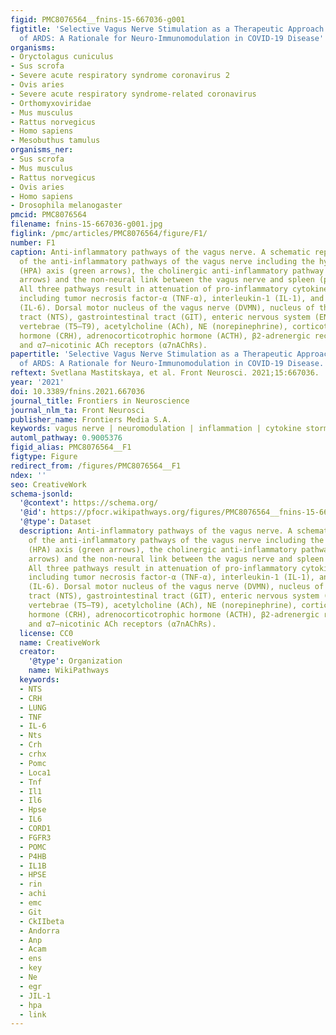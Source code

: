```yaml
---
figid: PMC8076564__fnins-15-667036-g001
figtitle: 'Selective Vagus Nerve Stimulation as a Therapeutic Approach for the Treatment
  of ARDS: A Rationale for Neuro-Immunomodulation in COVID-19 Disease'
organisms:
- Oryctolagus cuniculus
- Sus scrofa
- Severe acute respiratory syndrome coronavirus 2
- Ovis aries
- Severe acute respiratory syndrome-related coronavirus
- Orthomyxoviridae
- Mus musculus
- Rattus norvegicus
- Homo sapiens
- Mesobuthus tamulus
organisms_ner:
- Sus scrofa
- Mus musculus
- Rattus norvegicus
- Ovis aries
- Homo sapiens
- Drosophila melanogaster
pmcid: PMC8076564
filename: fnins-15-667036-g001.jpg
figlink: /pmc/articles/PMC8076564/figure/F1/
number: F1
caption: Anti-inflammatory pathways of the vagus nerve. A schematic representation
  of the anti-inflammatory pathways of the vagus nerve including the hypothalamic-pituitary-adrenal
  (HPA) axis (green arrows), the cholinergic anti-inflammatory pathway (CAIP) (blue
  arrows) and the non-neural link between the vagus nerve and spleen (purple arrows).
  All three pathways result in attenuation of pro-inflammatory cytokine production,
  including tumor necrosis factor-α (TNF-α), interleukin-1 (IL-1), and interleukin-6
  (IL-6). Dorsal motor nucleus of the vagus nerve (DVMN), nucleus of the solitary
  tract (NTS), gastrointestinal tract (GIT), enteric nervous system (ENS), thoracic
  vertebrae (T5–T9), acetylcholine (ACh), NE (norepinephrine), corticotropin-releasing
  hormone (CRH), adrenocorticotrophic hormone (ACTH), β2-adrenergic receptors (β2-ARs),
  and α7–nicotinic ACh receptors (α7nAChRs).
papertitle: 'Selective Vagus Nerve Stimulation as a Therapeutic Approach for the Treatment
  of ARDS: A Rationale for Neuro-Immunomodulation in COVID-19 Disease.'
reftext: Svetlana Mastitskaya, et al. Front Neurosci. 2021;15:667036.
year: '2021'
doi: 10.3389/fnins.2021.667036
journal_title: Frontiers in Neuroscience
journal_nlm_ta: Front Neurosci
publisher_name: Frontiers Media S.A.
keywords: vagus nerve | neuromodulation | inflammation | cytokine storm | ARDS | COVID-19
automl_pathway: 0.9005376
figid_alias: PMC8076564__F1
figtype: Figure
redirect_from: /figures/PMC8076564__F1
ndex: ''
seo: CreativeWork
schema-jsonld:
  '@context': https://schema.org/
  '@id': https://pfocr.wikipathways.org/figures/PMC8076564__fnins-15-667036-g001.html
  '@type': Dataset
  description: Anti-inflammatory pathways of the vagus nerve. A schematic representation
    of the anti-inflammatory pathways of the vagus nerve including the hypothalamic-pituitary-adrenal
    (HPA) axis (green arrows), the cholinergic anti-inflammatory pathway (CAIP) (blue
    arrows) and the non-neural link between the vagus nerve and spleen (purple arrows).
    All three pathways result in attenuation of pro-inflammatory cytokine production,
    including tumor necrosis factor-α (TNF-α), interleukin-1 (IL-1), and interleukin-6
    (IL-6). Dorsal motor nucleus of the vagus nerve (DVMN), nucleus of the solitary
    tract (NTS), gastrointestinal tract (GIT), enteric nervous system (ENS), thoracic
    vertebrae (T5–T9), acetylcholine (ACh), NE (norepinephrine), corticotropin-releasing
    hormone (CRH), adrenocorticotrophic hormone (ACTH), β2-adrenergic receptors (β2-ARs),
    and α7–nicotinic ACh receptors (α7nAChRs).
  license: CC0
  name: CreativeWork
  creator:
    '@type': Organization
    name: WikiPathways
  keywords:
  - NTS
  - CRH
  - LUNG
  - TNF
  - IL-6
  - Nts
  - Crh
  - crhx
  - Pomc
  - Loca1
  - Tnf
  - Il1
  - Il6
  - Hpse
  - IL6
  - CORD1
  - FGFR3
  - POMC
  - P4HB
  - IL1B
  - HPSE
  - rin
  - achi
  - emc
  - Git
  - CkIIbeta
  - Andorra
  - Anp
  - Acam
  - ens
  - key
  - Ne
  - egr
  - JIL-1
  - hpa
  - link
---
```


